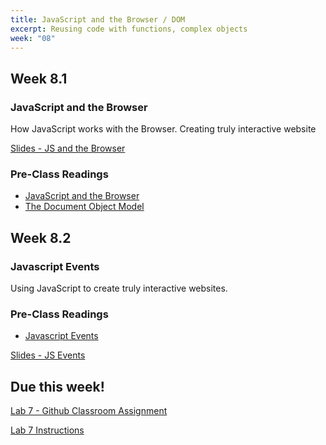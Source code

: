 ```yaml
---
title: JavaScript and the Browser / DOM
excerpt: Reusing code with functions, complex objects
week: "08"
---
```


## Week 8.1

### JavaScript and the Browser

How JavaScript works with the Browser. Creating truly interactive website

[Slides - JS and the Browser](https://docs.google.com/presentation/d/17XJUTCE8EQ-XRLmpX4B21LqaHX076vp86WBZ7xgIGck/edit?usp=sharing)

### Pre-Class Readings

- [JavaScript and the Browser](https://eloquentjavascript.net/13_browser.html)
- [The Document Object Model](https://eloquentjavascript.net/14_dom.html)

## Week 8.2

### Javascript Events

Using JavaScript to create truly interactive websites.

### Pre-Class Readings

- [Javascript Events](https://eloquentjavascript.net/15_event.html)

[Slides - JS Events](https://docs.google.com/presentation/d/1rn2r_EFLT6DIF094pPeaIr_ZQT98mLl0-xGV2ZA5JUY/edit?usp=sharing)

## Due this week!

[Lab 7 - Github Classroom Assignment](https://classroom.github.com/a/6mZneOt9)

[Lab 7 Instructions](/lab/7/0)